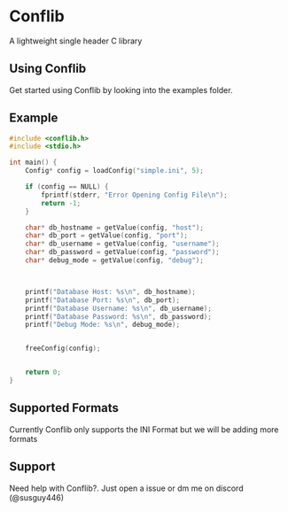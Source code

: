 # Conflib
A lightweight single header C library








## Using Conflib
Get started using Conflib by looking into the examples folder. 

## Example

```c
#include <conflib.h>
#include <stdio.h>

int main() {
    Config* config = loadConfig("simple.ini", 5);

    if (config == NULL) {
        fprintf(stderr, "Error Opening Config File\n");
        return -1;
    }

    char* db_hostname = getValue(config, "host");
    char* db_port = getValue(config, "port");
    char* db_username = getValue(config, "username");
    char* db_password = getValue(config, "password");
    char* debug_mode = getValue(config, "debug");



    printf("Database Host: %s\n", db_hostname);
    printf("Database Port: %s\n", db_port);
    printf("Database Username: %s\n", db_username);
    printf("Database Password: %s\n", db_password);
    printf("Debug Mode: %s\n", debug_mode);


    freeConfig(config);


    return 0;
}
```



## Supported Formats
Currently Conflib only supports the INI Format but we will be adding more formats



## Support
Need help with Conflib?. Just open a issue or dm me on discord (@susguy446)